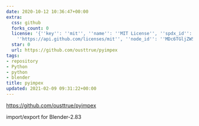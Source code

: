 ```yaml
---
date: 2020-10-12 10:36:47+00:00
extra:
  css: github
  forks_count: 0
  license: '{''key'': ''mit'', ''name'': ''MIT License'', ''spdx_id'': ''MIT'', ''url'':
    ''https://api.github.com/licenses/mit'', ''node_id'': ''MDc6TGljZW5zZTEz''}'
  star: 0
  url: https://github.com/ousttrue/pyimpex
tags:
- repository
- Python
- python
- blender
title: pyimpex
updated: 2021-02-09 09:31:22+00:00
---
```


<https://github.com/ousttrue/pyimpex>

import/export for Blender-2.83
